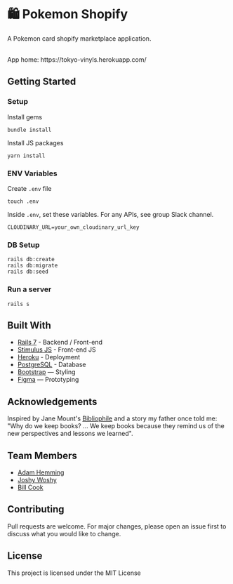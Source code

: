 # 🛍 Pokemon Shopify

A Pokemon card shopify marketplace application. 


<br>
App home: https://tokyo-vinyls.herokuapp.com/
   

## Getting Started
### Setup

Install gems
```
bundle install
```
Install JS packages
```
yarn install
```

### ENV Variables
Create `.env` file
```
touch .env
```
Inside `.env`, set these variables. For any APIs, see group Slack channel.
```
CLOUDINARY_URL=your_own_cloudinary_url_key
```

### DB Setup
```
rails db:create
rails db:migrate
rails db:seed
```

### Run a server
```
rails s
```

## Built With
- [Rails 7](https://guides.rubyonrails.org/) - Backend / Front-end
- [Stimulus JS](https://stimulus.hotwired.dev/) - Front-end JS
- [Heroku](https://heroku.com/) - Deployment
- [PostgreSQL](https://www.postgresql.org/) - Database
- [Bootstrap](https://getbootstrap.com/) — Styling
- [Figma](https://www.figma.com) — Prototyping

## Acknowledgements
Inspired by Jane Mount's [Bibliophile](https://www.amazon.com/Bibliophile-Illustrated-Miscellany-Jane-Mount/dp/1452167230) and a story my father once told me: "Why do we keep books? ... We keep books because they remind us of the new perspectives and lessons we learned".

## Team Members
- [Adam Hemming](https://www.linkedin.com/in/adam-hemming/)
- [Joshy Woshy](https://www.linkedin.com/in/jdchappelow)
- [Bill Cook](https://www.linkedin.com/in/bill--cook/)


## Contributing
Pull requests are welcome. For major changes, please open an issue first to discuss what you would like to change.

## License
This project is licensed under the MIT License
